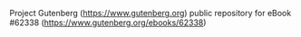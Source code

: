 Project Gutenberg (https://www.gutenberg.org) public repository for
eBook #62338 (https://www.gutenberg.org/ebooks/62338)
